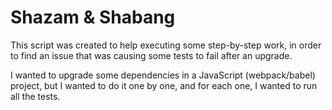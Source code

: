 # Shazam & Shabang

This script was created to help executing some step-by-step work, in order to
find an issue that was causing some tests to fail after an upgrade.

I wanted to upgrade some dependencies in a JavaScript (webpack/babel) project,
but I wanted to do it one by one, and for each one, I wanted to run all the tests.

